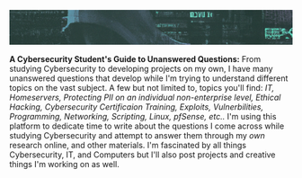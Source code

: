 <p><img src="banner.png" /></p>
<b>A Cybersecurity Student's Guide to Unanswered Questions:</b> From studying Cybersecurity to developing projects on my own, I have many unanswered questions that develop while I'm trying to understand different topics on the vast subject. A few but not limited to, topics you'll find: <em> IT, Homeservers, Protecting PII on an individual non-enterprise level, Ethical Hacking, Cybersecurity Certificaion Training, Exploits, Vulnerbilities, Programming, Networking, Scripting, Linux, pfSense, etc..</em> I'm using this platform to dedicate time to write about the questions I come across while studying Cybersecurity and attempt to answer them through my <i>own</i> research online, and other materials. I'm fascinated by all things Cybersecurity, IT, and Computers but I'll also post projects and creative things I'm working on as well.
